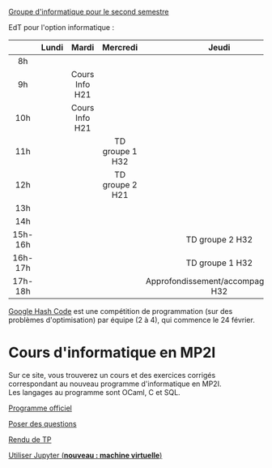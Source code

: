 [Groupe d'informatique pour le second semestre](https://github.com/mp2i-fsm/mp2i-2021/raw/c5123b05901fbf25599460b8c1d689f78006a16c/0_intro/groupe_option_info.pdf)

EdT pour l'option informatique :

|  | Lundi | Mardi | Mercredi | Jeudi | Vendredi |  
|:---:|:---:|:---:|:---:|:---:|:---:|  
| 8h |  |  |  |  |  |  
| 9h |  | Cours Info H21 |  |  |  |  
| 10h |  | Cours Info H21 |  |  |  |  
| 11h |  |  | TD groupe 1 H32 |  | Cours Info H21 |  
| 12h |  |  | TD groupe 2 H21 |  | Cours Info H21 |  
| 13h |  |  |  |  |  |  
| 14h |  |  |  |  |  |  
| 15h-16h |  |  |  | TD groupe 2 H32 |  |  
| 16h-17h |  |  |  | TD groupe 1 H32 |  |
| 17h-18h |  |  |  | Approfondissement/accompagnement H32 |  |

[Google Hash Code](https://codingcompetitions.withgoogle.com/hashcode) est une compétition de programmation (sur des problèmes d'optimisation) par équipe (2 à 4), qui commence le 24 février.

# Cours d'informatique en MP2I

Sur ce site, vous trouverez un cours et des exercices corrigés correspondant au nouveau programme d'informatique en MP2I.  
Les langages au programme sont OCaml, C et SQL.  

[Programme officiel](https://prepas.org/index.php?document=73)

[Poser des questions](https://github.com/mp2i-fsm/mp2i-2021/discussions)

[Rendu de TP](https://mp2i-fsm.github.io/mp2i-2021/0_intro/2_rendu_tp)

[Utiliser Jupyter (**nouveau : machine virtuelle**)](https://mp2i-fsm.github.io/mp2i-2021/0_intro/install)
